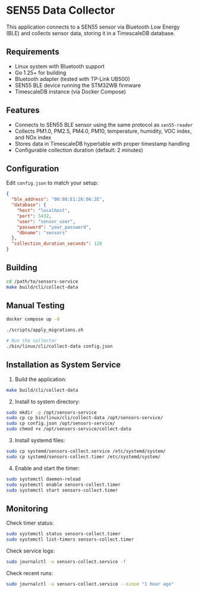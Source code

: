 # SEN55 Data Collector

This application connects to a SEN55 sensor via Bluetooth Low Energy (BLE) and collects sensor data, storing it in a TimescaleDB database.

## Requirements

- Linux system with Bluetooth support
- Go 1.25+ for building
- Bluetooth adapter (tested with TP-Link UB500)
- SEN55 BLE device running the STM32WB firmware
- TimescaleDB instance (via Docker Compose)

## Features

- Connects to SEN55 BLE sensor using the same protocol as `sen55-reader`
- Collects PM1.0, PM2.5, PM4.0, PM10, temperature, humidity, VOC index, and NOx index
- Stores data in TimescaleDB hypertable with proper timestamp handling
- Configurable collection duration (default: 2 minutes)

## Configuration

Edit `config.json` to match your setup:

```json
{
  "ble_address": "00:80:E1:26:06:2E",
  "database": {
    "host": "localhost",
    "port": 5432,
    "user": "sensor_user",
    "password": "your_password",
    "dbname": "sensors"
  },
  "collection_duration_seconds": 120
}
```

## Building

```bash
cd /path/to/sensors-service
make build/cli/collect-data
```

## Manual Testing

```bash
docker compose up -d

./scripts/apply_migrations.sh

# Run the collector
./bin/linux/cli/collect-data config.json
```

## Installation as System Service

1. Build the application:

```bash
make build/cli/collect-data
```

2. Install to system directory:

```bash
sudo mkdir -p /opt/sensors-service
sudo cp cp bin/linux/cli/collect-data /opt/sensors-service/
sudo cp config.json /opt/sensors-service/
sudo chmod +x /opt/sensors-service/collect-data
```

3. Install systemd files:

```bash
sudo cp systemd/sensors-collect.service /etc/systemd/system/
sudo cp systemd/sensors-collect.timer /etc/systemd/system/
```

4. Enable and start the timer:

```bash
sudo systemctl daemon-reload
sudo systemctl enable sensors-collect.timer
sudo systemctl start sensors-collect.timer
```

## Monitoring

Check timer status:

```bash
sudo systemctl status sensors-collect.timer
sudo systemctl list-timers sensors-collect.timer
```

Check service logs:

```bash
sudo journalctl -u sensors-collect.service -f
```

Check recent runs:

```bash
sudo journalctl -u sensors-collect.service --since "1 hour ago"
```
